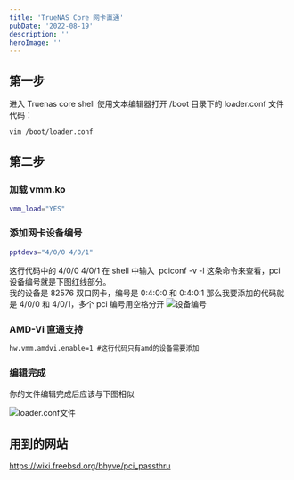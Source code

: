```yaml
---
title: 'TrueNAS Core 网卡直通'
pubDate: '2022-08-19'
description: ''
heroImage: ''
---
```


## 第一步

进入 Truenas core shell 使用文本编辑器打开 /boot 目录下的 loader.conf 文件  
代码：

```bash
vim /boot/loader.conf
```

## 第二步

### 加载 vmm.ko

```bash
vmm_load="YES"
```

### 添加网卡设备编号

```bash
pptdevs="4/0/0 4/0/1" 
```

这行代码中的 4/0/0 4/0/1 在 shell 中输入  pciconf -v -l 这条命令来查看，pci 设备编号就是下图红线部分。  
我的设备是 82576 双口网卡，编号是 0:4:0:0 和 0:4:0:1 那么我要添加的代码就是 4/0/0 和 4/0/1，多个 pci 编号用空格分开
![设备编号](https://static.yumdeb.top/img/2022-08-19_213146/gd9qRm7bwLpfPac.webp)

### AMD-Vi 直通支持

```bash
hw.vmm.amdvi.enable=1 #这行代码只有amd的设备需要添加
```

### 编辑完成

你的文件编辑完成后应该与下图相似

![loader.conf文件](https://static.yumdeb.top/img/2022-08-19_213146/XadRgk4GOWJ3ocL.webp)

## 用到的网站

https://wiki.freebsd.org/bhyve/pci_passthru
